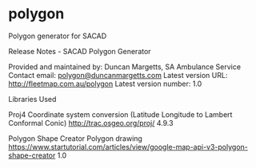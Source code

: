 # polygon
Polygon generator for SACAD


Release Notes - SACAD Polygon Generator


Provided and maintained by: Duncan Margetts, SA Ambulance Service
Contact email: polygon@duncanmargetts.com
Latest version URL: http://fleetmap.com.au/polygon
Latest version number: 1.0


Libraries Used

Proj4
Coordinate system conversion (Latitude Longitude to Lambert Conformal Conic)
http://trac.osgeo.org/proj/
4.9.3


Polygon Shape Creator
Polygon drawing
https://www.startutorial.com/articles/view/google-map-api-v3-polygon-shape-creator
1.0





